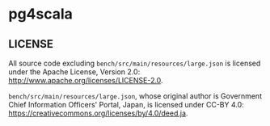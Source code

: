 # pg4scala

## LICENSE

All source code excluding `bench/src/main/resources/large.json` is licensed under the Apache License, Version 2.0: http://www.apache.org/licenses/LICENSE-2.0.

`bench/src/main/resources/large.json`, whose original author is Government Chief Information Officers' Portal, Japan, is licensed under CC-BY 4.0: https://creativecommons.org/licenses/by/4.0/deed.ja.
